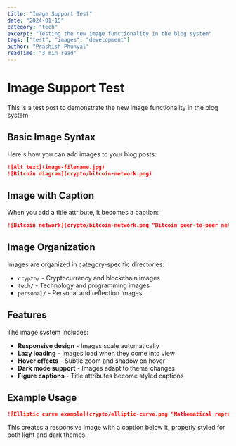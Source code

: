 ```yaml
---
title: "Image Support Test"
date: "2024-01-15"
category: "tech"
excerpt: "Testing the new image functionality in the blog system"
tags: ["test", "images", "development"]
author: "Prashish Phunyal"
readTime: "3 min read"
---
```


# Image Support Test

This is a test post to demonstrate the new image functionality in the blog system.

## Basic Image Syntax

Here's how you can add images to your blog posts:

```markdown
![Alt text](image-filename.jpg)
![Bitcoin diagram](crypto/bitcoin-network.png)
```

## Image with Caption

When you add a title attribute, it becomes a caption:

```markdown
![Bitcoin network](crypto/bitcoin-network.png "Bitcoin peer-to-peer network architecture")
```

## Image Organization

Images are organized in category-specific directories:

- `crypto/` - Cryptocurrency and blockchain images
- `tech/` - Technology and programming images  
- `personal/` - Personal and reflection images

## Features

The image system includes:

- **Responsive design** - Images scale automatically
- **Lazy loading** - Images load when they come into view
- **Hover effects** - Subtle zoom and shadow on hover
- **Dark mode support** - Images adapt to theme changes
- **Figure captions** - Title attributes become styled captions

## Example Usage

```markdown
![Elliptic curve example](crypto/elliptic-curve.png "Mathematical representation of an elliptic curve")
```

This creates a responsive image with a caption below it, properly styled for both light and dark themes.
